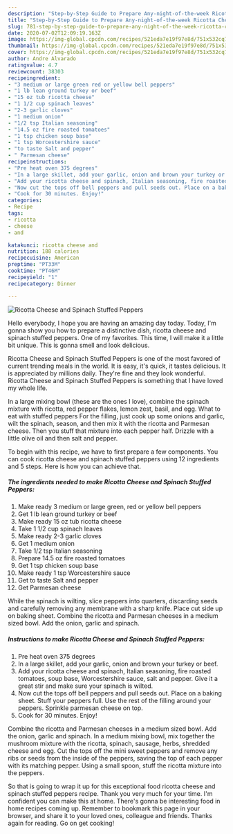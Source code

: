 ```yaml
---
description: "Step-by-Step Guide to Prepare Any-night-of-the-week Ricotta Cheese and Spinach Stuffed Peppers"
title: "Step-by-Step Guide to Prepare Any-night-of-the-week Ricotta Cheese and Spinach Stuffed Peppers"
slug: 781-step-by-step-guide-to-prepare-any-night-of-the-week-ricotta-cheese-and-spinach-stuffed-peppers
date: 2020-07-02T12:09:19.163Z
image: https://img-global.cpcdn.com/recipes/521eda7e19f97e8d/751x532cq70/ricotta-cheese-and-spinach-stuffed-peppers-recipe-main-photo.jpg
thumbnail: https://img-global.cpcdn.com/recipes/521eda7e19f97e8d/751x532cq70/ricotta-cheese-and-spinach-stuffed-peppers-recipe-main-photo.jpg
cover: https://img-global.cpcdn.com/recipes/521eda7e19f97e8d/751x532cq70/ricotta-cheese-and-spinach-stuffed-peppers-recipe-main-photo.jpg
author: Andre Alvarado
ratingvalue: 4.7
reviewcount: 38303
recipeingredient:
- "3 medium or large green red or yellow bell peppers"
- "1 lb lean ground turkey or beef"
- "15 oz tub ricotta cheese"
- "1 1/2 cup spinach leaves"
- "2-3 garlic cloves"
- "1 medium onion"
- "1/2 tsp Italian seasoning"
- "14.5 oz fire roasted tomatoes"
- "1 tsp chicken soup base"
- "1 tsp Worcestershire sauce"
- "to taste Salt and pepper"
- " Parmesan cheese"
recipeinstructions:
- "Pre heat oven 375 degrees"
- "In a large skillet, add your garlic, onion and brown your turkey or beef."
- "Add your ricotta cheese and spinach, Italian seasoning, fire roasted tomatoes, soup base, Worcestershire sauce, salt and pepper. Give it a great stir and make sure your spinach is wilted."
- "Now cut the tops off bell peppers and pull seeds out. Place on a baking sheet. Stuff your peppers full. Use the rest of the filling around your peppers. Sprinkle parmesan cheese on top."
- "Cook for 30 minutes. Enjoy!"
categories:
- Recipe
tags:
- ricotta
- cheese
- and

katakunci: ricotta cheese and 
nutrition: 188 calories
recipecuisine: American
preptime: "PT33M"
cooktime: "PT46M"
recipeyield: "1"
recipecategory: Dinner

---
```



![Ricotta Cheese and Spinach Stuffed Peppers](https://img-global.cpcdn.com/recipes/521eda7e19f97e8d/751x532cq70/ricotta-cheese-and-spinach-stuffed-peppers-recipe-main-photo.jpg)

Hello everybody, I hope you are having an amazing day today. Today, I'm gonna show you how to prepare a distinctive dish, ricotta cheese and spinach stuffed peppers. One of my favorites. This time, I will make it a little bit unique. This is gonna smell and look delicious.

Ricotta Cheese and Spinach Stuffed Peppers is one of the most favored of current trending meals in the world. It is easy, it's quick, it tastes delicious. It is appreciated by millions daily. They're fine and they look wonderful. Ricotta Cheese and Spinach Stuffed Peppers is something that I have loved my whole life.

In a large mixing bowl (these are the ones I love), combine the spinach mixture with ricotta, red pepper flakes, lemon zest, basil, and egg. What to eat with stuffed peppers For the filling, just cook up some onions and garlic, wilt the spinach, season, and then mix it with the ricotta and Parmesan cheese. Then you stuff that mixture into each pepper half. Drizzle with a little olive oil and then salt and pepper.


To begin with this recipe, we have to first prepare a few components. You can cook ricotta cheese and spinach stuffed peppers using 12 ingredients and 5 steps. Here is how you can achieve that.

<!--inarticleads1-->

##### The ingredients needed to make Ricotta Cheese and Spinach Stuffed Peppers:

1. Make ready 3 medium or large green, red or yellow bell peppers
1. Get 1 lb lean ground turkey or beef
1. Make ready 15 oz tub ricotta cheese
1. Take 1 1/2 cup spinach leaves
1. Make ready 2-3 garlic cloves
1. Get 1 medium onion
1. Take 1/2 tsp Italian seasoning
1. Prepare 14.5 oz fire roasted tomatoes
1. Get 1 tsp chicken soup base
1. Make ready 1 tsp Worcestershire sauce
1. Get to taste Salt and pepper
1. Get  Parmesan cheese


While the spinach is wilting, slice peppers into quarters, discarding seeds and carefully removing any membrane with a sharp knife. Place cut side up on baking sheet. Combine the ricotta and Parmesan cheeses in a medium sized bowl. Add the onion, garlic and spinach. 

<!--inarticleads2-->

##### Instructions to make Ricotta Cheese and Spinach Stuffed Peppers:

1. Pre heat oven 375 degrees
1. In a large skillet, add your garlic, onion and brown your turkey or beef.
1. Add your ricotta cheese and spinach, Italian seasoning, fire roasted tomatoes, soup base, Worcestershire sauce, salt and pepper. Give it a great stir and make sure your spinach is wilted.
1. Now cut the tops off bell peppers and pull seeds out. Place on a baking sheet. Stuff your peppers full. Use the rest of the filling around your peppers. Sprinkle parmesan cheese on top.
1. Cook for 30 minutes. Enjoy!


Combine the ricotta and Parmesan cheeses in a medium sized bowl. Add the onion, garlic and spinach. In a medium mixing bowl, mix together the mushroom mixture with the ricotta, spinach, sausage, herbs, shredded cheese and egg. Cut the tops off the mini sweet peppers and remove any ribs or seeds from the inside of the peppers, saving the top of each pepper with its matching pepper. Using a small spoon, stuff the ricotta mixture into the peppers. 

So that is going to wrap it up for this exceptional food ricotta cheese and spinach stuffed peppers recipe. Thank you very much for your time. I'm confident you can make this at home. There's gonna be interesting food in home recipes coming up. Remember to bookmark this page in your browser, and share it to your loved ones, colleague and friends. Thanks again for reading. Go on get cooking!
